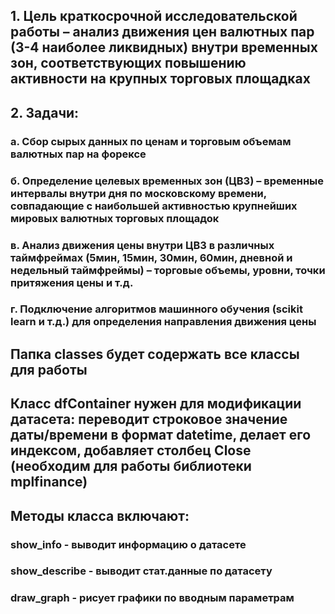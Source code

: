 ## 1. Цель краткосрочной исследовательской работы – анализ движения цен валютных пар (3-4 наиболее ликвидных) внутри временных зон, соответствующих повышению активности на крупных торговых площадках

## 2. Задачи:
### а. Сбор сырых данных по ценам и торговым объемам валютных пар на форексе
### б. Определение целевых временных зон (ЦВЗ) – временные интервалы внутри дня по московскому времени, совпадающие с наибольшей активностью крупнейших мировых валютных торговых площадок
### в. Анализ движения цены внутри ЦВЗ в различных таймфреймах (5мин, 15мин, 30мин, 60мин, дневной и недельный таймфреймы) – торговые объемы, уровни, точки притяжения цены и т.д.
### г. Подключение алгоритмов машинного обучения (scikit learn и т.д.) для определения направления движения цены

## Папка classes будет содержать все классы для работы
## Класс dfContainer нужен для модификации датасета: переводит строковое значение даты/времени в формат datetime, делает его индексом, добавляет столбец Close (необходим для работы библиотеки mplfinance)
## Методы класса включают:
### show_info - выводит информацию о датасете
### show_describe - выводит стат.данные по датасету
### draw_graph - рисует графики по вводным параметрам